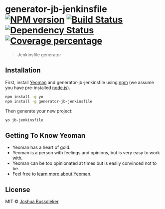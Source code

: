 # generator-jb-jenkinsfile [![NPM version][npm-image]][npm-url] [![Build Status][travis-image]][travis-url] [![Dependency Status][daviddm-image]][daviddm-url] [![Coverage percentage][coveralls-image]][coveralls-url]
> Jenkinsfile generator

## Installation

First, install [Yeoman](http://yeoman.io) and generator-jb-jenkinsfile using [npm](https://www.npmjs.com/) (we assume you have pre-installed [node.js](https://nodejs.org/)).

```bash
npm install -g yo
npm install -g generator-jb-jenkinsfile
```

Then generate your new project:

```bash
yo jb-jenkinsfile
```

## Getting To Know Yeoman

 * Yeoman has a heart of gold.
 * Yeoman is a person with feelings and opinions, but is very easy to work with.
 * Yeoman can be too opinionated at times but is easily convinced not to be.
 * Feel free to [learn more about Yeoman](http://yeoman.io/).

## License

MIT © [Joshua Bussdieker](github.com/jbussdieker)


[npm-image]: https://badge.fury.io/js/generator-jb-jenkinsfile.svg
[npm-url]: https://npmjs.org/package/generator-jb-jenkinsfile
[travis-image]: https://travis-ci.org/jbussdieker/generator-jb-jenkinsfile.svg?branch=master
[travis-url]: https://travis-ci.org/jbussdieker/generator-jb-jenkinsfile
[daviddm-image]: https://david-dm.org/jbussdieker/generator-jb-jenkinsfile.svg?theme=shields.io
[daviddm-url]: https://david-dm.org/jbussdieker/generator-jb-jenkinsfile
[coveralls-image]: https://coveralls.io/repos/jbussdieker/generator-jb-jenkinsfile/badge.svg
[coveralls-url]: https://coveralls.io/r/jbussdieker/generator-jb-jenkinsfile
